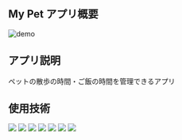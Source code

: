 ## My Pet アプリ概要
![demo](https://github.com/user-attachments/assets/be0e8fa8-6243-4ee3-959f-3e4dd2bcdb7c)

## アプリ説明
ペットの散歩の時間・ご飯の時間を管理できるアプリ

## 使用技術
<p>
  <img src="https://img.shields.io/badge/Javascript-276DC3.svg?logo=javascript&style=flat">
  <img src="https://img.shields.io/badge/-CSS3-1572B6.svg?logo=css3&style=flat">
  <img src="https://img.shields.io/badge/-HTML5-333.svg?logo=html5&style=flat">
  <img src="https://img.shields.io/badge/-React-555.svg?logo=react&style=flat">
  <img src="https://img.shields.io/badge/-Express-555.svg?logo=express&style=flat">
  <img src="https://img.shields.io/badge/-PostgreSQL-336791.svg?logo=postgresql&style=flat">
  <img src="https://img.shields.io/badge/-intellij%20IDEA-000.svg?logo=intellij-idea&style=flat">
<p>
